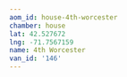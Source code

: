 ```yaml
---
aom_id: house-4th-worcester
chamber: house
lat: 42.527672
lng: -71.7567159
name: 4th Worcester
van_id: '146'
---
```


